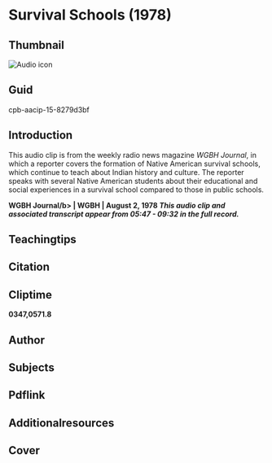 # Survival Schools (1978)

## Thumbnail

![Audio icon](https://s3.amazonaws.com/americanarchive.org/primary_source_sets/audio-digitized.jpg "Audio icon")

## Guid
cpb-aacip-15-8279d3bf

## Introduction

This audio clip is from the weekly radio news magazine *WGBH Journal*, in which a reporter covers the formation of Native American survival schools, which continue to teach about Indian history and culture. The reporter speaks with several Native American students about their educational and social experiences in a survival school compared to those in public schools.

<b>WGBH Journal/b>
<b>| WGBH | August 2, 1978</b>
<i>This audio clip and associated transcript appear from 05:47 - 09:32 in the full record.</i>

## Teachingtips

## Citation

## Cliptime

0347,0571.8

## Author
## Subjects
## Pdflink
## Additionalresources
## Cover
